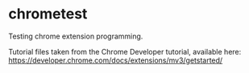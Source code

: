 # chrometest
Testing chrome extension programming.

Tutorial files taken from the Chrome Developer tutorial, available here: https://developer.chrome.com/docs/extensions/mv3/getstarted/
